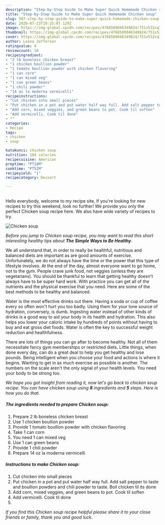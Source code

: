 ```yaml
---
description: "Step-by-Step Guide to Make Super Quick Homemade Chicken soup"
title: "Step-by-Step Guide to Make Super Quick Homemade Chicken soup"
slug: 587-step-by-step-guide-to-make-super-quick-homemade-chicken-soup
date: 2020-07-23T19:33:07.129Z
image: https://img-global.cpcdn.com/recipes/4768589046349824/751x532cq70/chicken-soup-recipe-main-photo.jpg
thumbnail: https://img-global.cpcdn.com/recipes/4768589046349824/751x532cq70/chicken-soup-recipe-main-photo.jpg
cover: https://img-global.cpcdn.com/recipes/4768589046349824/751x532cq70/chicken-soup-recipe-main-photo.jpg
author: Leona Jefferson
ratingvalue: 4
reviewcount: 10
recipeingredient:
- "2 lb boneless chicken breast"
- "1 chicken boullion powder"
- "1 tomato boullion powder with chicken flavoring"
- "1 can corn"
- "1 can mixed veg"
- "1 can green beans"
- "1 chili powder"
- "14 oz la moderna vermicelli"
recipeinstructions:
- "Cut chicken into small pieces"
- "Put chicken in a pot and put water half way full. Add salt pepper to taste and boullion powders and chili powder to taste. Boil chicken til its done"
- "Add corn, mixed veggies, and green beans to pot. Cook til soften"
- "Add vermicelli. Cook til done"
- ""
categories:
- Recipe
tags:
- chicken
- soup

katakunci: chicken soup 
nutrition: 184 calories
recipecuisine: American
preptime: "PT18M"
cooktime: "PT52M"
recipeyield: "1"
recipecategory: Dessert

---
```

<br>
Hello everybody, welcome to my recipe site, If you're looking for new recipes to try this weekend, look no further! We provide you only the perfect Chicken soup recipe here. We also have wide variety of recipes to try.
<br>


![Chicken soup](https://img-global.cpcdn.com/recipes/4768589046349824/751x532cq70/chicken-soup-recipe-main-photo.jpg)

<i>Before you jump to Chicken soup recipe, you may want to read this short interesting healthy tips about <strong>The Simple Ways to Be Healthy</strong>.</i>

We all understand that, in order to really be healthful, nutritious and balanced diets are important as are good amounts of exercise. Unfortunately, we do not always have the time or the power that this type of lifestyle involves. At the end of the day, almost everyone want to go home, not to the gym. People crave junk food, not veggies (unless they are vegetarians). You should be thankful to learn that getting healthy doesn't always have to be super hard work. With practice you can get all of the nutrients and the physical exercise that you need. Here are some of the best methods to be healthy and balanced.

Water is the most effective drinks out there. Having a soda or cup of coffee every so often won't hurt you too badly. Using them for your lone source of hydration, conversely, is dumb. Ingesting water instead of other kinds of drinks is a good way to aid your body in its health and hydration. This also helps you lower your caloric intake by hundreds of points without having to buy and eat gross diet foods. Water is often the key to successful weight reduction and healthfulness.

There are lots of things you can go after to become healthy. Not all of them necessitate fancy gym memberships or restricted diets. Little things, when done every day, can do a great deal to help you get healthy and lose pounds. Being intelligent when you choose your food and actions is where it begins. Wanting to get in as much exercise as possible is another. The numbers on the scale aren't the only signal of your health levels. You need your body to be strong too. 


<i>We hope you got insight from reading it, now let's go back to chicken soup recipe. You can have chicken soup using <strong>8</strong> ingredients and <strong>5</strong> steps. Here is how you do that.
</i>

##### The ingredients needed to prepare Chicken soup:

1. Prepare 2 lb boneless chicken breast
1. Use 1 chicken boullion powder
1. Provide 1 tomato boullion powder with chicken flavoring
1. Take 1 can corn
1. You need 1 can mixed veg
1. Use 1 can green beans
1. Provide 1 chili powder
1. Prepare 14 oz la moderna vermicelli


##### Instructions to make Chicken soup:

1. Cut chicken into small pieces
1. Put chicken in a pot and put water half way full. Add salt pepper to taste and boullion powders and chili powder to taste. Boil chicken til its done
1. Add corn, mixed veggies, and green beans to pot. Cook til soften
1. Add vermicelli. Cook til done
1. 


<i>If you find this Chicken soup recipe helpful please share it to your close friends or family, thank you and good luck.</i>
